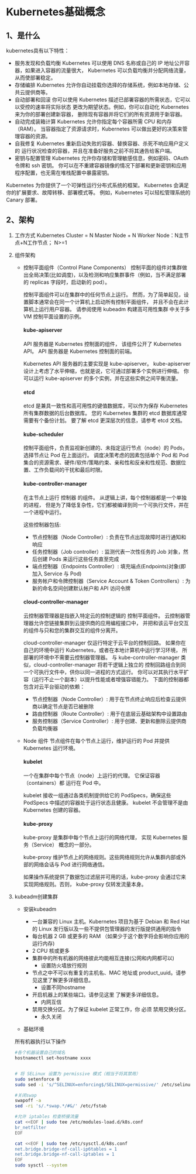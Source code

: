 # Kubernetes基础概念


## 1、是什么
kubernetes具有以下特性：
* 服务发现和负载均衡
Kubernetes 可以使用 DNS 名称或自己的 IP 地址公开容器，如果进入容器的流量很大， Kubernetes 可以负载均衡并分配网络流量，从而使部署稳定。
* 存储编排
Kubernetes 允许你自动挂载你选择的存储系统，例如本地存储、公共云提供商等。
* 自动部署和回滚
你可以使用 Kubernetes 描述已部署容器的所需状态，它可以以受控的速率将实际状态 更改为期望状态。例如，你可以自动化 Kubernetes 来为你的部署创建新容器， 删除现有容器并将它们的所有资源用于新容器。
* 自动完成装箱计算
Kubernetes 允许你指定每个容器所需 CPU 和内存（RAM）。 当容器指定了资源请求时，Kubernetes 可以做出更好的决策来管理容器的资源。
* 自我修复
Kubernetes 重新启动失败的容器、替换容器、杀死不响应用户定义的 运行状况检查的容器，并且在准备好服务之前不将其通告给客户端。
* 密钥与配置管理
Kubernetes 允许你存储和管理敏感信息，例如密码、OAuth 令牌和 ssh 密钥。 你可以在不重建容器镜像的情况下部署和更新密钥和应用程序配置，也无需在堆栈配置中暴露密钥。

Kubernetes 为你提供了一个可弹性运行分布式系统的框架。 Kubernetes 会满足你的扩展要求、故障转移、部署模式等。 例如，Kubernetes 可以轻松管理系统的 Canary 部署。


## 2、架构
1. 工作方式
Kubernetes Cluster = N Master Node + N Worker Node：N主节点+N工作节点； N>=1
2. 组件架构
    + 控制平面组件（Control Plane Components） 
        控制平面的组件对集群做出全局决策(比如调度)，以及检测和响应集群事件（例如，当不满足部署的 replicas 字段时，启动新的 pod）。

        控制平面组件可以在集群中的任何节点上运行。 然而，为了简单起见，设置脚本通常会在同一个计算机上启动所有控制平面组件， 并且不会在此计算机上运行用户容器。 请参阅使用 kubeadm 构建高可用性集群 中关于多 VM 控制平面设置的示例。

        #### kube-apiserver
        API 服务器是 Kubernetes 控制面的组件， 该组件公开了 Kubernetes API。 API 服务器是 Kubernetes 控制面的前端。

        Kubernetes API 服务器的主要实现是 kube-apiserver。 kube-apiserver 设计上考虑了水平伸缩，也就是说，它可通过部署多个实例进行伸缩。 你可以运行 kube-apiserver 的多个实例，并在这些实例之间平衡流量。

        #### etcd
        etcd 是兼具一致性和高可用性的键值数据库，可以作为保存 Kubernetes 所有集群数据的后台数据库。
        您的 Kubernetes 集群的 etcd 数据库通常需要有个备份计划。
        要了解 etcd 更深层次的信息，请参考 etcd 文档。

        #### kube-scheduler
        控制平面组件，负责监视新创建的、未指定运行节点（node）的 Pods，选择节点让 Pod 在上面运行。
        调度决策考虑的因素包括单个 Pod 和 Pod 集合的资源需求、硬件/软件/策略约束、亲和性和反亲和性规范、数据位置、工作负载间的干扰和最后时限。
        #### kube-controller-manager
        在主节点上运行 控制器 的组件。
        从逻辑上讲，每个控制器都是一个单独的进程， 但是为了降低复杂性，它们都被编译到同一个可执行文件，并在一个进程中运行。

        这些控制器包括:
        - 节点控制器（Node Controller）: 负责在节点出现故障时进行通知和响应
        - 任务控制器（Job controller）: 监测代表一次性任务的 Job 对象，然后创建 Pods 来运行这些任务直至完成
        - 端点控制器（Endpoints Controller）: 填充端点(Endpoints)对象(即加入 Service 与 Pod)
        - 服务帐户和令牌控制器（Service Account & Token Controllers）: 为新的命名空间创建默认帐户和 API 访问令牌

        #### cloud-controller-manager

        云控制器管理器是指嵌入特定云的控制逻辑的 控制平面组件。 云控制器管理器允许您链接集群到云提供商的应用编程接口中， 并把和该云平台交互的组件与只和您的集群交互的组件分离开。
        
        cloud-controller-manager 仅运行特定于云平台的控制回路。 如果你在自己的环境中运行 Kubernetes，或者在本地计算机中运行学习环境， 所部署的环境中不需要云控制器管理器。
        与 kube-controller-manager 类似，cloud-controller-manager 将若干逻辑上独立的 控制回路组合到同一个可执行文件中，供你以同一进程的方式运行。 你可以对其执行水平扩容（运行不止一个副本）以提升性能或者增强容错能力。
        下面的控制器都包含对云平台驱动的依赖：
        - 节点控制器（Node Controller）: 用于在节点终止响应后检查云提供商以确定节点是否已被删除
        - 路由控制器（Route Controller）: 用于在底层云基础架构中设置路由
        - 服务控制器（Service Controller）: 用于创建、更新和删除云提供商负载均衡器

    + Node 组件 
        节点组件在每个节点上运行，维护运行的 Pod 并提供 Kubernetes 运行环境。
        #### kubelet
        一个在集群中每个节点（node）上运行的代理。 它保证容器（containers）都 运行在 Pod 中。

        kubelet 接收一组通过各类机制提供给它的 PodSpecs，确保这些 PodSpecs 中描述的容器处于运行状态且健康。 kubelet 不会管理不是由 Kubernetes 创建的容器。
        #### kube-proxy
        kube-proxy 是集群中每个节点上运行的网络代理， 实现 Kubernetes 服务（Service） 概念的一部分。

        kube-proxy 维护节点上的网络规则。这些网络规则允许从集群内部或外部的网络会话与 Pod 进行网络通信。

        如果操作系统提供了数据包过滤层并可用的话，kube-proxy 会通过它来实现网络规则。否则， kube-proxy 仅转发流量本身。

3. kubeadm创建集群

    + 安装kubeadm

        - 一台兼容的 Linux 主机。Kubernetes 项目为基于 Debian 和 Red Hat 的 Linux 发行版以及一些不提供包管理器的发行版提供通用的指令
        - 每台机器 2 GB 或更多的 RAM （如果少于这个数字将会影响你应用的运行内存)
        - 2 CPU 核或更多
        - 集群中的所有机器的网络彼此均能相互连接(公网和内网都可以)
            * 设置防火墙放行规则
        - 节点之中不可以有重复的主机名、MAC 地址或 product_uuid。请参见这里了解更多详细信息。
            * 设置不同hostname
        - 开启机器上的某些端口。请参见这里 了解更多详细信息。
            * 内网互信
        - 禁用交换分区。为了保证 kubelet 正常工作，你 必须 禁用交换分区。
            * 永久关闭

    + 基础环境

    所有机器执行以下操作
    ```Bash
    #各个机器设置自己的域名
    hostnamectl set-hostname xxxx


    # 将 SELinux 设置为 permissive 模式（相当于将其禁用）
    sudo setenforce 0
    sudo sed -i 's/^SELINUX=enforcing$/SELINUX=permissive/' /etc/selinux/config

    #关闭swap
    swapoff -a  
    sed -ri 's/.*swap.*/#&/' /etc/fstab

    #允许 iptables 检查桥接流量
    cat <<EOF | sudo tee /etc/modules-load.d/k8s.conf
    br_netfilter
    EOF

    cat <<EOF | sudo tee /etc/sysctl.d/k8s.conf
    net.bridge.bridge-nf-call-ip6tables = 1
    net.bridge.bridge-nf-call-iptables = 1
    EOF
    sudo sysctl --system

    ```


